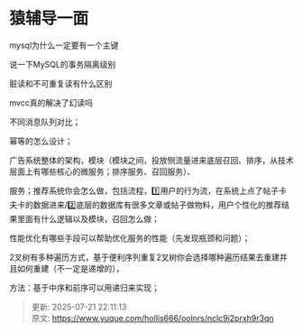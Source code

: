 # 猿辅导一面

mysql为什么一定要有一个主键

说一下MySQL的事务隔离级别

脏读和不可重复读有什么区别

mvcc真的解决了幻读吗

不同消息队列对比；

幂等的怎么设计；

广告系统整体的架构，模块（模块之间，投放侧流量进来底层召回、排序，从技术层面上有哪些核心的微服务；排序服务、召回服务）、

服务；推荐系统你会怎么做，包括流程，1️⃣用户的行为流，在系统上点了帖子卡夫卡的数据进来/2️⃣底层的数据库有很多文章或帖子做物料，用户个性化的推荐结果里面有什么逻辑以及模块，召回怎么做；

性能优化有哪些手段可以帮助优化服务的性能（先发现瓶颈和问题）；

2叉树有多种遍历方式，基于便利序列重复2叉树你会选择哪种遍历结果去重建并且如何重建（不一定是递增的），

方法：基于中序和前序可以用递归来实现；



> 更新: 2025-07-21 22:11:13  
> 原文: <https://www.yuque.com/hollis666/oolnrs/nclc9i2prxh9r3qn>